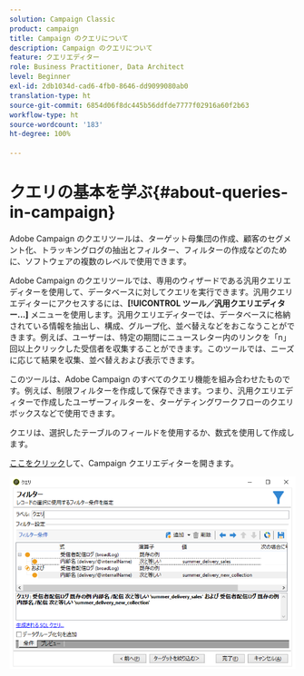 ```yaml
---
solution: Campaign Classic
product: campaign
title: Campaign のクエリについて
description: Campaign のクエリについて
feature: クエリエディター
role: Business Practitioner, Data Architect
level: Beginner
exl-id: 2db1034d-cad6-4fb0-8646-dd9099080ab0
translation-type: ht
source-git-commit: 6854d06f8dc445b56ddfde7777f02916a60f2b63
workflow-type: ht
source-wordcount: '183'
ht-degree: 100%

---
```


# クエリの基本を学ぶ{#about-queries-in-campaign}

Adobe Campaign のクエリツールは、ターゲット母集団の作成、顧客のセグメント化、トラッキングログの抽出とフィルター、フィルターの作成などのために、ソフトウェアの複数のレベルで使用できます。

Adobe Campaign のクエリツールでは、専用のウィザードである汎用クエリエディターを使用して、データベースに対してクエリを実行できます。汎用クエリエディターにアクセスするには、**[!UICONTROL ツール／汎用クエリエディター...]** メニューを使用します。汎用クエリエディターでは、データベースに格納されている情報を抽出し、構成、グループ化、並べ替えなどをおこなうことができます。例えば、ユーザーは、特定の期間にニュースレター内のリンクを「n」回以上クリックした受信者を収集することができます。このツールでは、ニーズに応じて結果を収集、並べ替えおよび表示できます。

このツールは、Adobe Campaign のすべてのクエリ機能を組み合わせたものです。例えば、制限フィルターを作成して保存できます。つまり、汎用クエリエディターで作成したユーザーフィルターを、ターゲティングワークフローのクエリボックスなどで使用できます。

クエリは、選択したテーブルのフィールドを使用するか、数式を使用して作成します。

[ここをクリック](../../workflow/using/query.md)して、Campaign クエリエディターを開きます。

![](assets/query_recipients_4.png)
